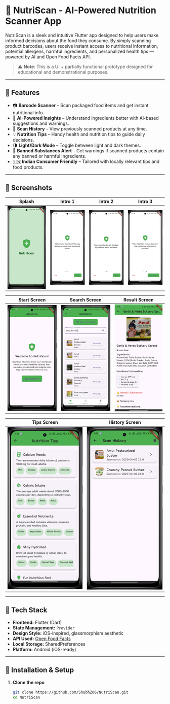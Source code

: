 # 🥗 NutriScan - AI-Powered Nutrition Scanner App

NutriScan is a sleek and intuitive Flutter app designed to help users make informed decisions about the food they consume. By simply scanning product barcodes, users receive instant access to nutritional information, potential allergens, harmful ingredients, and personalized health tips — powered by AI and Open Food Facts API.

> ⚠️ **Note**: This is a UI + partially functional prototype designed for educational and demonstrational purposes.

---

## 🌟 Features

- 📷 **Barcode Scanner** – Scan packaged food items and get instant nutritional info.
- 🧠 **AI-Powered Insights** – Understand ingredients better with AI-based suggestions and warnings.
- 📜 **Scan History** – View previously scanned products at any time.
- 💡 **Nutrition Tips** – Handy health and nutrition tips to guide daily decisions.
- 🌗 **Light/Dark Mode** – Toggle between light and dark themes.
- 🧪 **Banned Substances Alert** – Get warnings if scanned products contain any banned or harmful ingredients.
- 🇮🇳 **Indian Consumer Friendly** – Tailored with locally relevant tips and food products.

---

## 📲 Screenshots

| Splash | Intro 1 | Intro 2 | Intro 3 |
|--------|---------|---------|---------|
| ![](assets/splash_screen.jpg) | ![](assets/intro_screen_1.jpg) | ![](assets/intro_screen_2.jpg) | ![](assets/intro_screen_3.jpg) |

| Start Screen | Search Screen | Result Screen |
|--------------|----------------|----------------|
| ![](assets/start_screen.jpg) | ![](assets/search_screen.jpg) | ![](assets/result_screen.jpg) |

| Tips Screen | History Screen |
|-------------|----------------|
| ![](assets/tips_screen.jpg) | ![](assets/history_screen.jpg) |

---

## 🧱 Tech Stack

- **Frontend:** Flutter (Dart)
- **State Management:** `Provider`
- **Design Style:** iOS-inspired, glassmorphism aesthetic
- **API Used:** [Open Food Facts](https://world.openfoodfacts.org/data)
- **Local Storage:** SharedPreferences
- **Platform:** Android (iOS-ready)

---

## 🔧 Installation & Setup

1. **Clone the repo**
   ```bash
   git clone https://github.com/ShubhZ06/NutriScan.git
   cd NutriScan
